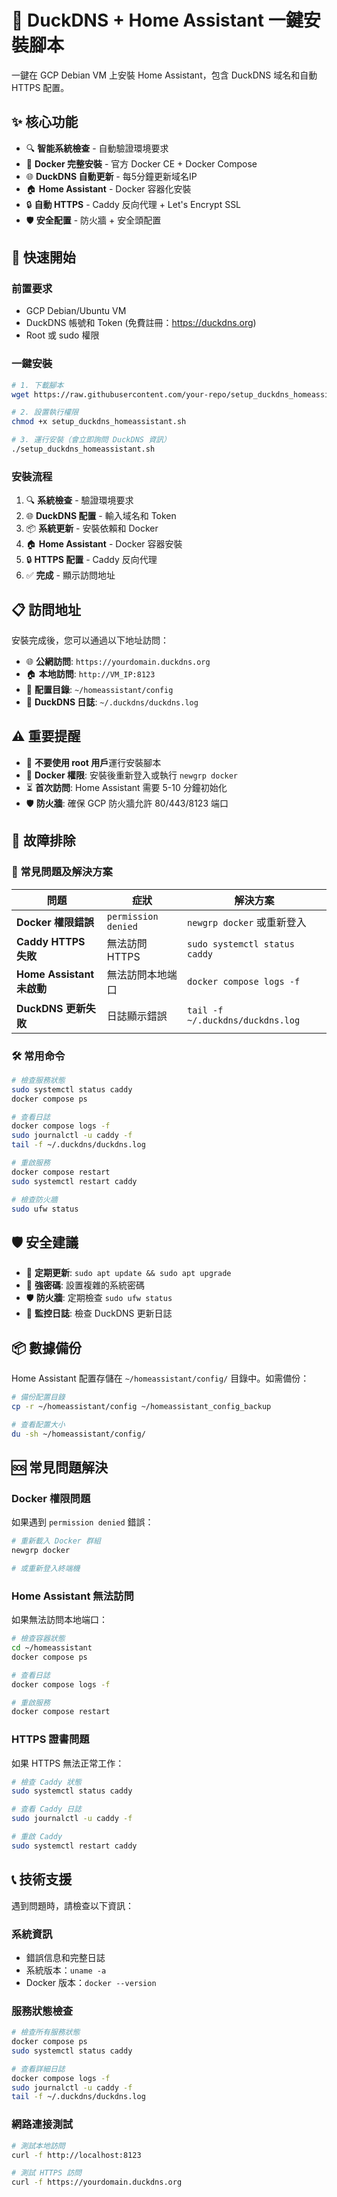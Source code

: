 # 🚀 DuckDNS + Home Assistant 一鍵安裝腳本

一鍵在 GCP Debian VM 上安裝 Home Assistant，包含 DuckDNS 域名和自動 HTTPS 配置。

## ✨ 核心功能

- 🔍 **智能系統檢查** - 自動驗證環境要求
- 🐳 **Docker 完整安裝** - 官方 Docker CE + Docker Compose
- 🌐 **DuckDNS 自動更新** - 每5分鐘更新域名IP
- 🏠 **Home Assistant** - Docker 容器化安裝
- 🔒 **自動 HTTPS** - Caddy 反向代理 + Let's Encrypt SSL
- 🛡️ **安全配置** - 防火牆 + 安全頭配置

## 🚀 快速開始

### 前置要求
- GCP Debian/Ubuntu VM
- DuckDNS 帳號和 Token (免費註冊：https://duckdns.org)
- Root 或 sudo 權限

### 一鍵安裝

```bash
# 1. 下載腳本
wget https://raw.githubusercontent.com/your-repo/setup_duckdns_homeassistant.sh

# 2. 設置執行權限
chmod +x setup_duckdns_homeassistant.sh

# 3. 運行安裝（會立即詢問 DuckDNS 資訊）
./setup_duckdns_homeassistant.sh
```

### 安裝流程
1. 🔍 **系統檢查** - 驗證環境要求
2. 🌐 **DuckDNS 配置** - 輸入域名和 Token
3. 📦 **系統更新** - 安裝依賴和 Docker
4. 🏠 **Home Assistant** - Docker 容器安裝
5. 🔒 **HTTPS 配置** - Caddy 反向代理
6. ✅ **完成** - 顯示訪問地址

## 📋 訪問地址

安裝完成後，您可以通過以下地址訪問：

- 🌐 **公網訪問**: `https://yourdomain.duckdns.org`
- 🏠 **本地訪問**: `http://VM_IP:8123`
- 📁 **配置目錄**: `~/homeassistant/config`
- 📝 **DuckDNS 日誌**: `~/.duckdns/duckdns.log`

## ⚠️ 重要提醒

- 🚫 **不要使用 root 用戶**運行安裝腳本
- 🔄 **Docker 權限**: 安裝後重新登入或執行 `newgrp docker`
- ⏳ **首次訪問**: Home Assistant 需要 5-10 分鐘初始化
- 🛡️ **防火牆**: 確保 GCP 防火牆允許 80/443/8123 端口

## 🔧 故障排除

### 🚫 常見問題及解決方案

| 問題 | 症狀 | 解決方案 |
|------|------|----------|
| **Docker 權限錯誤** | `permission denied` | `newgrp docker` 或重新登入 |
| **Caddy HTTPS 失敗** | 無法訪問 HTTPS | `sudo systemctl status caddy` |
| **Home Assistant 未啟動** | 無法訪問本地端口 | `docker compose logs -f` |
| **DuckDNS 更新失敗** | 日誌顯示錯誤 | `tail -f ~/.duckdns/duckdns.log` |

### 🛠️ 常用命令

```bash
# 檢查服務狀態
sudo systemctl status caddy
docker compose ps

# 查看日誌
docker compose logs -f
sudo journalctl -u caddy -f
tail -f ~/.duckdns/duckdns.log

# 重啟服務
docker compose restart
sudo systemctl restart caddy

# 檢查防火牆
sudo ufw status
```

## 🛡️ 安全建議

- 🔄 **定期更新**: `sudo apt update && sudo apt upgrade`
- 🔑 **強密碼**: 設置複雜的系統密碼
- 🛡️ **防火牆**: 定期檢查 `sudo ufw status`
- 📝 **監控日誌**: 檢查 DuckDNS 更新日誌

## 📦 數據備份

Home Assistant 配置存儲在 `~/homeassistant/config/` 目錄中。如需備份：

```bash
# 備份配置目錄
cp -r ~/homeassistant/config ~/homeassistant_config_backup

# 查看配置大小
du -sh ~/homeassistant/config/
```

## 🆘 常見問題解決

### Docker 權限問題
如果遇到 `permission denied` 錯誤：

```bash
# 重新載入 Docker 群組
newgrp docker

# 或重新登入終端機
```

### Home Assistant 無法訪問
如果無法訪問本地端口：

```bash
# 檢查容器狀態
cd ~/homeassistant
docker compose ps

# 查看日誌
docker compose logs -f

# 重啟服務
docker compose restart
```

### HTTPS 證書問題
如果 HTTPS 無法正常工作：

```bash
# 檢查 Caddy 狀態
sudo systemctl status caddy

# 查看 Caddy 日誌
sudo journalctl -u caddy -f

# 重啟 Caddy
sudo systemctl restart caddy
```

## 📞 技術支援

遇到問題時，請檢查以下資訊：

### 系統資訊
- 錯誤信息和完整日誌
- 系統版本：`uname -a`
- Docker 版本：`docker --version`

### 服務狀態檢查
```bash
# 檢查所有服務狀態
docker compose ps
sudo systemctl status caddy

# 查看詳細日誌
docker compose logs -f
sudo journalctl -u caddy -f
tail -f ~/.duckdns/duckdns.log
```

### 網路連接測試
```bash
# 測試本地訪問
curl -f http://localhost:8123

# 測試 HTTPS 訪問
curl -f https://yourdomain.duckdns.org
```
